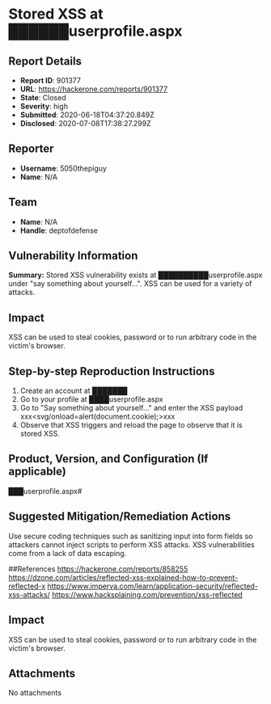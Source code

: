 # Stored XSS at ██████userprofile.aspx

## Report Details
- **Report ID**: 901377
- **URL**: https://hackerone.com/reports/901377
- **State**: Closed
- **Severity**: high
- **Submitted**: 2020-06-18T04:37:20.849Z
- **Disclosed**: 2020-07-08T17:38:27.299Z

## Reporter
- **Username**: 5050thepiguy
- **Name**: N/A

## Team
- **Name**: N/A
- **Handle**: deptofdefense

## Vulnerability Information
**Summary:**
Stored XSS vulnerability exists at ██████████userprofile.aspx under "say something about yourself...". XSS can be used for a variety of attacks. 

## Impact
XSS can be used to steal cookies, password or to run arbitrary code in the victim's browser. 

## Step-by-step Reproduction Instructions

1. Create an account at ███████
2. Go to your profile at ████userprofile.aspx
3. Go to "Say something about yourself..." and enter the XSS payload xxx<svg/onload=alert(document.cookie);>xxx
4. Observe that XSS triggers and reload the page to observe that it is stored XSS.

## Product, Version, and Configuration (If applicable)
███userprofile.aspx#

## Suggested Mitigation/Remediation Actions
Use secure coding techniques such as sanitizing input into form fields so attackers cannot inject scripts to perform XSS attacks. XSS vulnerabilities come from a lack of data escaping. 

##References
https://hackerone.com/reports/858255
https://dzone.com/articles/reflected-xss-explained-how-to-prevent-reflected-x
https://www.imperva.com/learn/application-security/reflected-xss-attacks/
https://www.hacksplaining.com/prevention/xss-reflected

## Impact

XSS can be used to steal cookies, password or to run arbitrary code in the victim's browser.

## Attachments
No attachments
